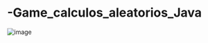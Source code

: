 # -Game_calculos_aleatorios_Java

![image](https://github.com/EribaldoOliveira/-Game_calculos_aleatorios_Java/assets/114995774/ff021ad4-7241-434e-8122-bdc6c198c708)
